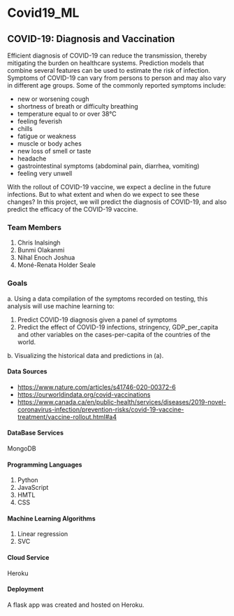 # Covid19_ML

## COVID-19: Diagnosis and Vaccination
Efficient diagnosis of COVID-19 can reduce the transmission, thereby mitigating the burden on healthcare systems. Prediction models that combine several features can be used to estimate the risk of infection. Symptoms of COVID-19 can vary from persons to person and may also vary in different age groups. Some of the commonly reported symptoms include:
* new or worsening cough
* shortness of breath or difficulty breathing
* temperature equal to or over 38°C
* feeling feverish
* chills
* fatigue or weakness
* muscle or body aches
* new loss of smell or taste
* headache
* gastrointestinal symptoms (abdominal pain, diarrhea, vomiting)
* feeling very unwell

With the rollout of COVID-19 vaccine, we expect a decline in the future infections. But to what extent and when do we expect to see these changes? 
In this project, we will predict the diagnosis of COVID-19, and also predict the efficacy of the COVID-19 vaccine.

### Team Members
1.  Chris Inalsingh
2.  Bunmi Olakanmi
3.  Nihal Enoch Joshua
4.  Moné-Renata Holder Seale 
 
### Goals
a.  Using a data compilation of the symptoms recorded on testing, this analysis will use machine learning to:

1. Predict COVID-19 diagnosis given a panel of symptoms
2. Predict the effect of COVID-19 infections, stringency, GDP_per_capita and other variables on the cases-per-capita of the countries of the world.

b. Visualizing the historical data and predictions in (a).

#### Data Sources

- https://www.nature.com/articles/s41746-020-00372-6
- https://ourworldindata.org/covid-vaccinations
- https://www.canada.ca/en/public-health/services/diseases/2019-novel-coronavirus-infection/prevention-risks/covid-19-vaccine-treatment/vaccine-rollout.html#a4

#### DataBase Services
MongoDB

#### Programming Languages
1. Python
2. JavaScript
3. HMTL
4. CSS

#### Machine Learning Algorithms
1. Linear regression
2. SVC

#### Cloud Service
Heroku

#### Deployment
A flask app was created and hosted on Heroku.

